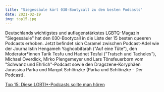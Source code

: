 ```yaml
---
title: "Siegessäule kürt 030-Bootycall zu den besten Podcasts"
date: 2021-02-19
img: top15.jpg
---
```

Deutschlands wichtigstes und auflagenstärkstes LGBTQ-Magazin "Siegessäule" hat den 030-Bootycall in die Liste der 15 besten queeren Podcasts erhoben. Jetzt befindet sich Caramel zwischen Podcast-Adel wie der Journalistin Hengameh Yaghoobifarah ("Auf eine Tüte"), den Moderator*innen Tarik Tesfu und Hadnet Tesfai ("Tratsch und Tacheles"), Michael Overdick, Mirko Plengemeyer und Lars Tönsfeuerborn vom "Schwanz und Ehrlich"-Podcast sowie den Dragszene-Koryphäen Jurassica Parka und Margot Schlönzke (Parka und Schlönzke - Der Podcast).

[Top 15: Diese LGBTI*-Podcasts sollte man hören](https://www.siegessaeule.de/magazin/die-besten-queeren-podcasts-unsere-top-15/)